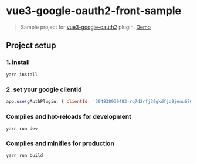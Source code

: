 # vue3-google-oauth2-front-sample
> Sample project for [vue3-google-oauth2](https://github.com/guruahn/vue3-google-oauth2) plugin.
> [Demo](https://boring-lamport-199b25.netlify.app/)
## Project setup

### 1. install
```
yarn install
```
### 2. set your google clientId
```javascript
app.use(gAuthPlugin, { clientId: '394838939483-rq7d2rfj39gkdfjd9jenu670ounoi01.apps.googleusercontent.com', scope: 'email', prompt: 'consent', fetch_basic_profile: false })
```

### Compiles and hot-reloads for development
```
yarn run dev
```

### Compiles and minifies for production
```
yarn run build
```
